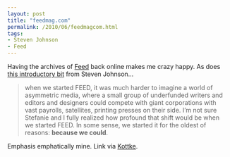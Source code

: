 ```yaml
---
layout: post
title: "feedmag.com"
permalink: /2010/06/feedmagcom.html
tags:
- Steven Johnson
- Feed
---
```


Having the archives of [Feed](http://www.feedmag.com/) back online makes me crazy happy. As does [this introductory bit](http://www.feedmag.com/wp/2010/06/steven-johnson/) from Steven Johnson...

> when we started FEED, it was much harder to imagine a world of asymmetric media, where a small group of underfunded writers and editors and designers could compete with giant corporations with vast payrolls, satellites, printing presses on their side. I’m not sure Stefanie and I fully realized how profound that shift would be when we started FEED. In some sense, we started it for the oldest of reasons: **because we could**.

Emphasis emphatically mine. Link via [Kottke](http://www.kottke.org/).